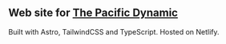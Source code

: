## Web site for [The Pacific Dynamic](https://www.thedynamicpacific.com)

Built with Astro, TailwindCSS and TypeScript.
Hosted on Netlify.

